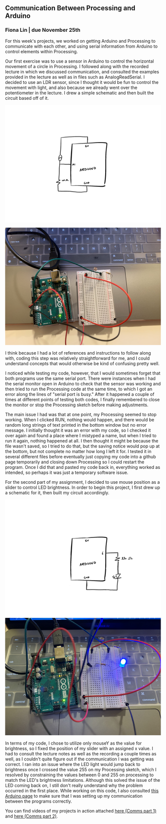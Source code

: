 ## Communication Between Processing and Arduino
### Fiona Lin | due November 25th

For this week's projects, we worked on getting Arduino and Processing to communicate with each other, and using serial information from Arduino to control elements within Processing.

Our first exercise was to use a sensor in Arduino to control the horizontal movement of a circle in Processing. I followed along with the recorded lecture in which we discussed communication, and consulted the examples provided in the lecture as well as in files such as AnalogReadSerial. I decided to use an LDR sensor, since I thought it would be fun to control the movement with light, and also because we already went over the potentiometer in the lecture. I drew a simple schematic and then built the circuit based off of it. 

![](https://github.com/fionajlin/IntrotoIM/blob/main/Nov25%20Communication/media/Nov25_Comm1_Schematic_.jpg)

![](https://github.com/fionajlin/IntrotoIM/blob/main/Nov25%20Communication/media/nov25%20comms1.jpg)

I think because I had a lot of references and instructions to follow along with, coding this step was relatively straightforward for me, and I could understand concepts that would otherwise be kind of confusing pretty well. 

I noticed while testing my code, however, that I would sometimes forget that both programs use the same serial port. There were instances when I had the serial monitor open in Arduino to check that the sensor was working and then tried to run the Processing code at the same time, to which I got an error along the lines of "serial port is busy." After it happened a couple of times at different points of testing both codes, I finally remembered to close the monitor or stop the Processing sketch before making adjustments. 

The main issue I had was that at one point, my Processing seemed to stop working. When I clicked RUN, nothing would happen, and there would be random long strings of text printed in the bottom window but no error message. I initially thought it was an error with my code, so I checked it over again and found a place where I mistyped a name, but when I tried to run it again, nothing happened at all. I then thought it might be because the file wasn't saved, so I tried to do that, but 
the saving notice would pop up at the bottom, but not complete no matter how long I left it for. I tested it in several different files before eventually just
copying my code into a github page temporarily and closing down Processing so I could restart the program. Once I did that and pasted my code back in, everything worked as intended, so perhaps it was just a temporary software issue. 

For the second part of my assignment, I decided to use mouse position as a slider to control LED brightness. In order to begin this project, I first drew up a schematic for it, then built my circuit accordingly.

![](https://github.com/fionajlin/IntrotoIM/blob/main/Nov25%20Communication/media/Nov25_Comm2_Schematic.jpg)
![](https://github.com/fionajlin/IntrotoIM/blob/main/Nov25%20Communication/media/nov25_comms2.jpg)

In terms of my code, I chose to utilize only mouseY as the value for brightness, so I fixed the position of my slider with an assigned x value. I had to consult the lecture notes as well as the recording a couple times as well, as I couldn't quite figure out if the communication I was getting was correct. I ran into an issue where the LED light would jump back to brightness once I crossed the value 255 on my Processing sketch, which I resolved by constraining the values between 0 and 255 on processing to match the LED's brightness limitations. Although this solved the issue of the LED coming back on, I still don't really understand why the problem occurred in the first place. While working on this code, I also consulted [this Arduino page](https://www.arduino.cc/en/Tutorial/BuiltInExamples/Dimmer) to make sure that I was setting up my communication between the programs correctly. 

You can find videos of my projects in action attached [here (Comms part 1)](https://github.com/fionajlin/IntrotoIM/blob/main/Nov25%20Communication/media/nov25%20comms1%20vid.mov) and [here (Comms part 2)](https://github.com/fionajlin/IntrotoIM/blob/main/Nov25%20Communication/media/nov25%20comms2%20vid.MOV).
